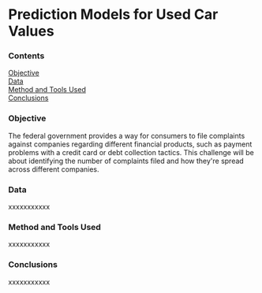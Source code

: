 # Prediction Models for Used Car Values

### Contents
[Objective](https://github.com/SteveLewisUK/datascience_bootcamp_projects/blob/main/predicting_used_car_values/README.md#objective)\
[Data](https://github.com/SteveLewisUK/datascience_bootcamp_projects/blob/main/predicting_used_car_values/README.md#data)\
[Method and Tools Used](https://github.com/SteveLewisUK/datascience_bootcamp_projects/blob/main/predicting_used_car_values/README.md#heading-level-4)\
[Conclusions](https://github.com/SteveLewisUK/datascience_bootcamp_projects/blob/main/predicting_used_car_values/README.md#heading-level-4)


### Objective
The federal government provides a way for consumers to file complaints against companies regarding different financial products, such as payment problems with a credit card or debt collection tactics. This challenge will be about identifying the number of complaints filed and how they're spread across different companies.

### Data
xxxxxxxxxxx

### Method and Tools Used
xxxxxxxxxxx

### Conclusions
xxxxxxxxxxx
